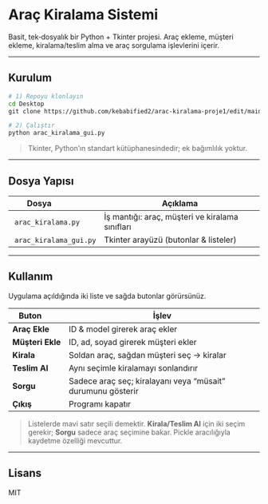 # Araç Kiralama Sistemi

Basit, tek‐dosyalık bir Python + Tkinter projesi. Araç ekleme, müşteri ekleme, kiralama/teslim alma ve araç sorgulama işlevlerini içerir.

---
## Kurulum
```bash
# 1) Repoyu klonlayın
cd Desktop
git clone https://github.com/kebabified2/arac-kiralama-proje1/edit/main/README.md

# 2) Çalıştır
python arac_kiralama_gui.py
```
> Tkinter, Python’ın standart kütüphanesindedir; ek bağımlılık yoktur.

---
## Dosya Yapısı
| Dosya               | Açıklama |
|--------------------|----------|
| `arac_kiralama.py` | İş mantığı: araç, müşteri ve kiralama sınıfları |
| `arac_kiralama_gui.py`           | Tkinter arayüzü (butonlar & listeler) |

---
## Kullanım
Uygulama açıldığında iki liste ve sağda butonlar görürsünüz.

| Buton       | İşlev |
|-------------|-------|
| **Araç Ekle**   | ID & model girerek araç ekler |
| **Müşteri Ekle** | ID, ad, soyad girerek müşteri ekler |
| **Kirala**      | Soldan araç, sağdan müşteri seç → kiralar |
| **Teslim Al**    | Aynı seçimle kiralamayı sonlandırır |
| **Sorgu**       | Sadece araç seç; kiralayanı veya “müsait” durumunu gösterir |
| **Çıkış**       | Programı kapatır |

> Listelerde mavi satır seçili demektir. **Kirala/Teslim Al** için iki seçim gerekir; **Sorgu** sadece araç seçimine bakar.
> Pickle aracılığıyla kaydetme özelliği mevcuttur.

---
## Lisans
MIT

